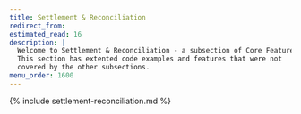 ```yaml
---
title: Settlement & Reconciliation
redirect_from:
estimated_read: 16
description: |
  Welcome to Settlement & Reconciliation - a subsection of Core Features.
  This section has extented code examples and features that were not
  covered by the other subsections.
menu_order: 1600
---
```


{% include settlement-reconciliation.md %}